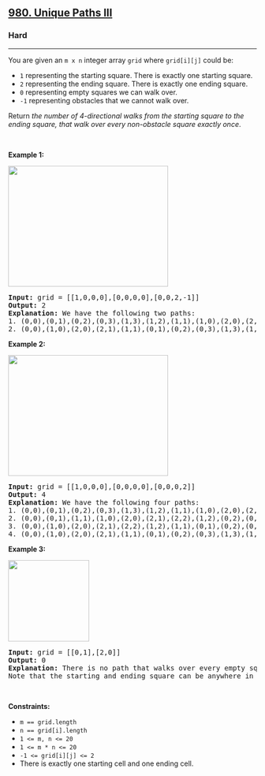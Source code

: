 <h2><a href="https://leetcode.com/problems/unique-paths-iii/">980. Unique Paths III</a></h2><h3>Hard</h3><hr><div style="user-select: auto;"><p style="user-select: auto;">You are given an <code style="user-select: auto;">m x n</code> integer array <code style="user-select: auto;">grid</code> where <code style="user-select: auto;">grid[i][j]</code> could be:</p>

<ul style="user-select: auto;">
	<li style="user-select: auto;"><code style="user-select: auto;">1</code> representing the starting square. There is exactly one starting square.</li>
	<li style="user-select: auto;"><code style="user-select: auto;">2</code> representing the ending square. There is exactly one ending square.</li>
	<li style="user-select: auto;"><code style="user-select: auto;">0</code> representing empty squares we can walk over.</li>
	<li style="user-select: auto;"><code style="user-select: auto;">-1</code> representing obstacles that we cannot walk over.</li>
</ul>

<p style="user-select: auto;">Return <em style="user-select: auto;">the number of 4-directional walks from the starting square to the ending square, that walk over every non-obstacle square exactly once</em>.</p>

<p style="user-select: auto;">&nbsp;</p>
<p style="user-select: auto;"><strong style="user-select: auto;">Example 1:</strong></p>
<img alt="" src="https://assets.leetcode.com/uploads/2021/08/02/lc-unique1.jpg" style="width: 324px; height: 245px; user-select: auto;">
<pre style="user-select: auto;"><strong style="user-select: auto;">Input:</strong> grid = [[1,0,0,0],[0,0,0,0],[0,0,2,-1]]
<strong style="user-select: auto;">Output:</strong> 2
<strong style="user-select: auto;">Explanation:</strong> We have the following two paths: 
1. (0,0),(0,1),(0,2),(0,3),(1,3),(1,2),(1,1),(1,0),(2,0),(2,1),(2,2)
2. (0,0),(1,0),(2,0),(2,1),(1,1),(0,1),(0,2),(0,3),(1,3),(1,2),(2,2)
</pre>

<p style="user-select: auto;"><strong style="user-select: auto;">Example 2:</strong></p>
<img alt="" src="https://assets.leetcode.com/uploads/2021/08/02/lc-unique2.jpg" style="width: 324px; height: 245px; user-select: auto;">
<pre style="user-select: auto;"><strong style="user-select: auto;">Input:</strong> grid = [[1,0,0,0],[0,0,0,0],[0,0,0,2]]
<strong style="user-select: auto;">Output:</strong> 4
<strong style="user-select: auto;">Explanation:</strong> We have the following four paths: 
1. (0,0),(0,1),(0,2),(0,3),(1,3),(1,2),(1,1),(1,0),(2,0),(2,1),(2,2),(2,3)
2. (0,0),(0,1),(1,1),(1,0),(2,0),(2,1),(2,2),(1,2),(0,2),(0,3),(1,3),(2,3)
3. (0,0),(1,0),(2,0),(2,1),(2,2),(1,2),(1,1),(0,1),(0,2),(0,3),(1,3),(2,3)
4. (0,0),(1,0),(2,0),(2,1),(1,1),(0,1),(0,2),(0,3),(1,3),(1,2),(2,2),(2,3)
</pre>

<p style="user-select: auto;"><strong style="user-select: auto;">Example 3:</strong></p>
<img alt="" src="https://assets.leetcode.com/uploads/2021/08/02/lc-unique3-.jpg" style="width: 164px; height: 165px; user-select: auto;">
<pre style="user-select: auto;"><strong style="user-select: auto;">Input:</strong> grid = [[0,1],[2,0]]
<strong style="user-select: auto;">Output:</strong> 0
<strong style="user-select: auto;">Explanation:</strong> There is no path that walks over every empty square exactly once.
Note that the starting and ending square can be anywhere in the grid.
</pre>

<p style="user-select: auto;">&nbsp;</p>
<p style="user-select: auto;"><strong style="user-select: auto;">Constraints:</strong></p>

<ul style="user-select: auto;">
	<li style="user-select: auto;"><code style="user-select: auto;">m == grid.length</code></li>
	<li style="user-select: auto;"><code style="user-select: auto;">n == grid[i].length</code></li>
	<li style="user-select: auto;"><code style="user-select: auto;">1 &lt;= m, n &lt;= 20</code></li>
	<li style="user-select: auto;"><code style="user-select: auto;">1 &lt;= m * n &lt;= 20</code></li>
	<li style="user-select: auto;"><code style="user-select: auto;">-1 &lt;= grid[i][j] &lt;= 2</code></li>
	<li style="user-select: auto;">There is exactly one starting cell and one ending cell.</li>
</ul>
</div>
